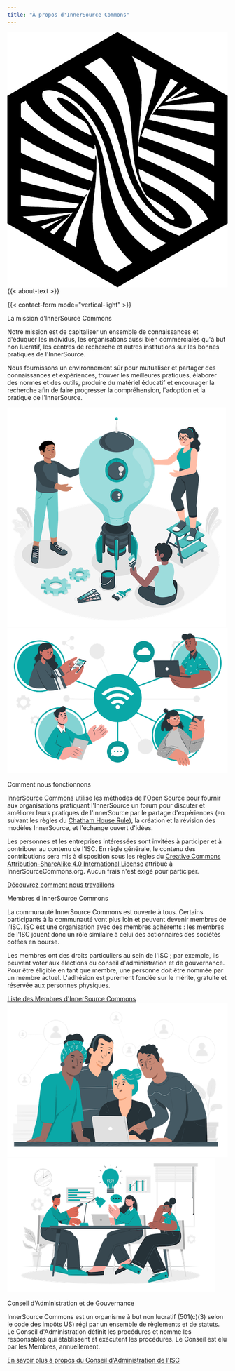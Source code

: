 ```yaml
---
title: "À propos d'InnerSource Commons"
---
```

<section class="section section">
  <div class="container">
    <div class="row align-items-center mb-3">
      <div class="col-md-9">
        <img src="/images/logo-big.png" class="img-fluid logo-home pr-5" style="float: left;">
        <p>{{< about-text >}}
        </p>
      </div>
      <div class="col-md-3">
        {{< contact-form mode="vertical-light" >}}
      </div>
    </div>
  </div>
</section>

<section class="section bg-light">
  <div class="container">
    <div class="row text-right align-items-center">
      <div class="col-md-6">
        <p class="section-title h2">La mission d'InnerSource Commons</p>
        <p>Notre mission est de capitaliser un ensemble de connaissances et d'éduquer les individus, les organisations aussi bien commerciales qu'à but non lucratif, les centres de recherche et autres institutions sur les bonnes pratiques de l'InnerSource. </p>
        <p>Nous fournissons un environnement sûr pour mutualiser et partager des connaissances et expériences, trouver les meilleures pratiques, élaborer des normes et des outils, produire du matériel éducatif et encourager la recherche afin de faire progresser la compréhension, l'adoption et la pratique de l'InnerSource.
        </p>
      </div>
      <div class="col-md-6 mt-4 mb-4 mb-md-0 float-right">
        <img src="/images/about/illustrations/creative.png" class="img-fluid pl-4 pr-4">
      </div>
    </div>
  </div>
</section>


<section class="section">
  <div class="container">
    <div class="row align-items-center">
      <div class="col-md-5 mb-4 mb-md-0">
       <img src="/images/community/connection.png" class="img-fluid pl-4 pr-4">
      </div>
      <div class="col-md-6">
          <p class="section-title h2">Comment nous fonctionnons</p>
          <p>InnerSource Commons utilise les méthodes de l'Open Source pour fournir aux organisations pratiquant l'InnerSource un forum pour discuter et améliorer leurs pratiques de l'InnerSource par le partage d'expériences (en suivant les règles du <a href="https://www.chathamhouse.org/about-us/chatham-house-rule">Chatham House Rule</a>), la création et la révision des modèles InnerSource, et l'échange ouvert d'idées.</p>
        <p>Les personnes et les entreprises intéressées sont invitées à participer et à contribuer au contenu de l'ISC. En règle générale, le contenu des contributions sera mis à disposition sous les règles du <a href="https://creativecommons.org/licenses/by-sa/4.0/">Creative Commons Attribution-ShareAlike 4.0 International License</a> attribué à InnerSourceCommons.org. Aucun frais n'est exigé pour participer.</p>        
        <a href="../community/" class="btn-link">Découvrez comment nous travaillons <i class="ti-arrow-right"></i></a>
        </div>
    </div>
  </div>
</section>


<section class="section bg-light">
  <div class="container">
    <div class="row text-right align-items-center">
      <div class="col-md-6">
        <p class="section-title h2">Membres d'InnerSource Commons</p>
        <p>La communauté InnerSource Commons est ouverte à tous. Certains participants à la communauté vont plus loin et peuvent devenir membres de l'ISC. ISC est une organisation avec des membres adhérents&nbsp;: les membres de l'ISC jouent donc un rôle similaire à celui des actionnaires des sociétés cotées en bourse. </p>
        <p>Les membres ont des droits particuliers au sein de l'ISC&nbsp;; par exemple, ils peuvent voter aux élections du conseil d'administration et de gouvernance. Pour être éligible en tant que membre, une personne doit être nommée par un membre actuel. L'adhésion est purement fondée sur le mérite, gratuite et réservée aux personnes physiques.
        </p>
        <a href="https://github.com/InnerSourceCommons/innersourcecommons.org/pull/481members" class="btn-link">Liste des Membres d'InnerSource Commons<i class="ti-arrow-right"></i></a>
      </div>
      <div class="col-md-6 mt-4 mb-4 mb-md-0 float-right">
        <img src="/images/about/illustrations/notebook.png" class="img-fluid pl-4 pr-4">
      </div>
    </div>
  </div>
</section>


<section class="section">
  <div class="container">
    <div class="row align-items-center">
      <div class="col-md-5 mb-4 mb-md-0">
         <img src="/images/about/illustrations/team.png" class="img-fluid pl-4 pr-4">
      </div>
      <div class="col-md-6">
          <p class="section-title h2">Conseil d'Administration et de Gouvernance</p>
          <p>InnerSource Commons est un organisme à but non lucratif (501(c)(3) selon le code des impôts US) régi par un ensemble de règlements et de statuts. Le Conseil d'Administration définit les procédures et nomme les responsables qui établissent et exécutent les procédures. Le Conseil est élu par les Membres, annuellement.</p>
          <a href="board/" class="btn-link">En savoir plus à propos du Conseil d'Administration de l'ISC <i class="ti-arrow-right"></i></a>
        </div>
    </div>
  </div>
</section>
